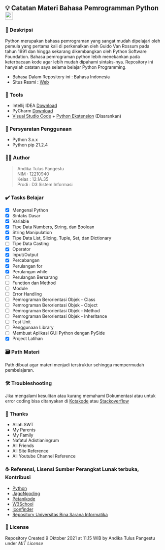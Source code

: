 ## 💡 Catatan Materi Bahasa Pemrogramman Python <img src="https://cdn4.iconfinder.com/data/icons/logos-and-brands/512/267_Python_logo-256.png" width="25px" height="25px">

### 📝 Deskripsi 
Python merupakan bahasa pemrograman yang sangat mudah dipelajari oleh pemula yang pertama kali di perkenalkan oleh Guido Van Rossum pada tahun 1991 dan hingga sekarang dikembangkan oleh Python Software Foundation.
Bahasa pemrograman python lebih menekankan pada keterbacaan kode agar lebih mudah dipahami sintaks-nya.
Repository ini hanyalah catatan saya selama belajar Python Programming.
- Bahasa Dalam Repository ini : Bahasa Indonesia
- Situs Resmi : [Web](https://python.org/ "Pergi ke Official Page")

### 🎒 Tools
- Intellij IDEA [Download](https://www.jetbrains.com/idea/download/)
- PyCharm [Download](https://www.jetbrains.com/pycharm/download/)
- [Visual Studio Code](https://code.visualstudio.com/download) + [Python Ekstension](https://marketplace.visualstudio.com/items?itemName=ms-python.python) (Disarankan)

### 📝 Persyaratan Penggunaan
- Python 3.x.x
- Python pip 21.2.4

### 👨‍💻 Author
> Andika Tulus Pangestu  
  NIM : 12210940  
  Kelas : 12.1A.35  
  Prodi : D3 Sistem Informasi  

### ✔️ Tasks Belajar 

- [x] Mengenal Python
- [x] Sintaks Dasar
- [x] Variable
- [x] Tipe Data Numbers, String, dan Boolean
- [x] String Manipulation
- [x] Tipe Data List, Slicing, Tuple, Set, dan Dictionary
- [ ] Tipe Data Casting
- [x] Operator
- [x] Input/Output
- [x] Percabangan
- [x] Perulangan for
- [x] Perulangan while
- [ ] Perulangan Bersarang
- [ ] Function dan Method
- [ ] Module
- [ ] Error Handling
- [ ] Pemrograman Berorientasi Objek - Class
- [ ] Pemrograman Berorientasi Objek - Object
- [ ] Pemrograman Berorientasi Objek - Method
- [ ] Pemrograman Berorientasi Objek - Inheritance
- [ ] Test Unit
- [ ] Penggunaan Library
- [ ] Membuat Aplikasi GUI Python dengan PySide
- [x] Project Latihan

### 🗃️ Path Materi 
Path dibuat agar materi menjadi terstruktur sehingga mempermudah pembelajaran.

### 🛠️ Troubleshooting
Jika mengalami kesulitan atau kurang memahami Dokumentasi atau untuk error coding bisa ditanyakan di [Kotakode](kotakode.com) atau [Stackoverflow](stackoverflow.com)

### 🙏 Thanks 
- Allah SWT
- My Parents
- My Family
- Nafatul Adistianingrum
- All Friends
- All Site Reference
- All Youtube Channel Reference

### ☕ Referensi, Lisensi Sumber Perangkat Lunak terbuka, Kontribusi
- [Python](https://python.org)
- [JagoNgoding](https://jagongoding.com/)
- [Petanikode](https://petanikode.com/)
- [W3School](https://w3school.com)
- [Iconfinder](https://www.iconfinder.com/iconsets/education-759)
- [Repository Universitas Bina Sarana Informatika](https://repository.bsi.ac.id/)

### 🔐 License 
Repository Created 9 Oktober 2021 at 11.15 WIB by Andika Tulus Pangestu under *MIT License*
